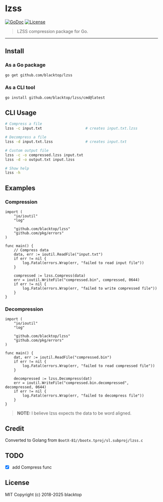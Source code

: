 # lzss

[![GoDoc](https://godoc.org/github.com/blacktop/lzss?status.svg)](https://pkg.go.dev/github.com/blacktop/lzss) [![License](http://img.shields.io/:license-mit-blue.svg)](http://doge.mit-license.org)

> LZSS compression package for Go.

---

## Install

### As a Go package

```bash
go get github.com/blacktop/lzss
```

### As a CLI tool

```bash
go install github.com/blacktop/lzss/cmd@latest
```

## CLI Usage

```bash
# Compress a file
lzss -c input.txt                    # creates input.txt.lzss

# Decompress a file  
lzss -d input.txt.lzss               # creates input.txt

# Custom output file
lzss -c -o compressed.lzss input.txt
lzss -d -o output.txt input.lzss

# Show help
lzss -h
```

## Examples

### Compression

```golang
import (
    "io/ioutil"
    "log"

    "github.com/blacktop/lzss"
    "github.com/pkg/errors"
)

func main() {
    // Compress data
    data, err := ioutil.ReadFile("input.txt")
    if err != nil {
        log.Fatal(errors.Wrap(err, "failed to read input file"))
    }

    compressed := lzss.Compress(data)
    err = ioutil.WriteFile("compressed.bin", compressed, 0644)
    if err != nil {
        log.Fatal(errors.Wrap(err, "failed to write compressed file"))
    }
}
```

### Decompression

```golang
import (
    "io/ioutil"
    "log"

    "github.com/blacktop/lzss"
    "github.com/pkg/errors"
)

func main() {
    dat, err := ioutil.ReadFile("compressed.bin")
    if err != nil {
        log.Fatal(errors.Wrap(err, "failed to read compressed file"))
    }

    decompressed := lzss.Decompress(dat)
    err = ioutil.WriteFile("compressed.bin.decompressed", decompressed, 0644)
    if err != nil {
        log.Fatal(errors.Wrap(err, "failed to decompress file"))
    }
}
```

> **NOTE:** I believe lzss expects the data to be word aligned.

## Credit

Converted to Golang from `BootX-81//bootx.tproj/sl.subproj/lzss.c`

## TODO

- [x] add Compress func

## License

MIT Copyright (c) 2018-2025 blacktop
